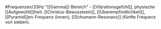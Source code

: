 #Frequenzen/33Hz
"[[Gamma]]-Bereich" - [[Vibrationsgefühl]], physische [[Aufgewühlt]]heit.
[[Christus-Bewusstsein]], [[Überempfindlichkeit]], [[Pyramid]]en-Frequenz (innen); [[Schumann-Resonanz]] (fünfte Frequenz von sieben).
